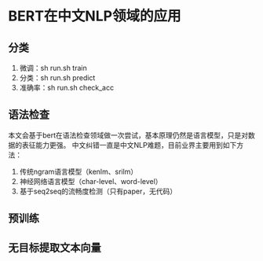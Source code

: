# BERT在中文NLP领域的应用

## 分类
1. 微调：sh run.sh train
2. 分类：sh run.sh predict
3. 准确率：sh run.sh check_acc

## 语法检查
本文会基于bert在语法检查领域做一次尝试，基本原理仍然是语言模型，只是对数据的表征能力更强。
中文纠错一直是中文NLP难题，目前业界主要用到如下方法：  
1. 传统ngram语言模型（kenlm、srilm）
2. 神经网络语言模型（char-level、word-level）
3. 基于seq2seq的流畅度检测（只有paper，无代码）

## 预训练
## 无目标提取文本向量